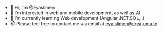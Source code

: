 - 👋 Hi, I’m @Eyaslimen
- 👀 I'm interested in web and mobile development, as well as AI
- 🌱 I’m currently learning Web development (Angular,.NET,SQL,..)
- 📫 Please feel free to contact me via email at eya.slimen@ensi-uma.tn

<!---
Eyaslimen/Eyaslimen is a ✨ special ✨ repository because its `README.md` (this file) appears on your GitHub profile.
You can click the Preview link to take a look at your changes.
--->
